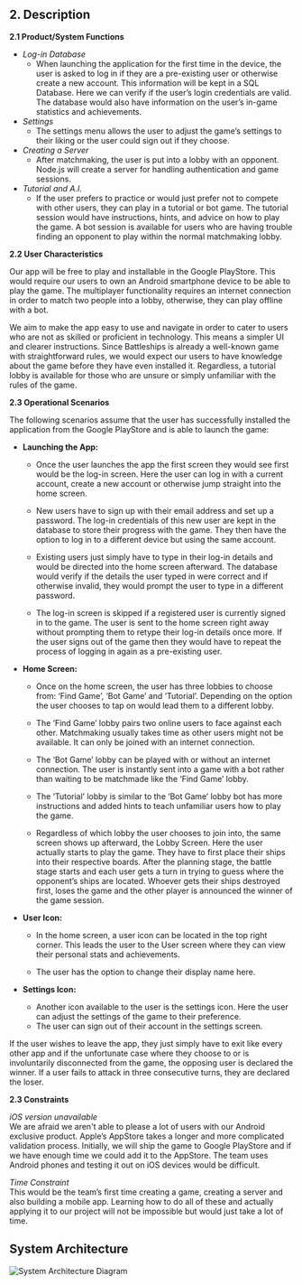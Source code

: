 ## 2. Description

**2.1 Product/System Functions**

* *Log-in Database*
    * When launching the application for the first time in the device, the user is asked to log in if they are a pre-existing user or otherwise create a new account. This information will be kept in a SQL Database. Here we can verify if the user’s login credentials are valid. The database would also have information on the user’s in-game statistics and achievements.
* *Settings*
    * The settings menu allows the user to adjust the game’s settings to their liking or the user could sign out if they choose.
* *Creating a Server*
    * After matchmaking, the user is put into a lobby with an opponent. Node.js will create a server for handling authentication and game sessions. 
* *Tutorial and A.I.*
    * If the user prefers to practice or would just prefer not to compete with other users, they can play in a tutorial or bot game. The tutorial session would have instructions, hints, and advice on how to play the game. A bot session is available for users who are having trouble finding an opponent to play within the normal matchmaking lobby.

**2.2 User Characteristics**

Our app will be free to play and installable in the Google PlayStore. This would require our users to own an Android smartphone device to be able to play the game. The multiplayer functionality requires an internet connection in order to match two people into a lobby, otherwise, they can play offline with a bot.

We aim to make the app easy to use and navigate in order to cater to users who are not as skilled or proficient in technology. This means a simpler UI and clearer instructions. Since Battleships is already a well-known game with straightforward rules, we would expect our users to have knowledge about the game before they have even installed it. Regardless, a tutorial lobby is available for those who are unsure or simply unfamiliar with the rules of the game.

**2.3 Operational Scenarios**

The following scenarios assume that the user has successfully installed the application from the Google PlayStore and is able to launch the game:

* **Launching the App:**
    * Once the user launches the app the first screen they would see first would be the log-in screen. Here the user can log in with a current account, create a new account or otherwise jump straight into the home screen.

    * New users have to sign up with their email address and set up a password. The log-in credentials of this new user are kept in the database to store their progress with the game. They then have the option to log in to a different device but using the same account.

    * Existing users just simply have to type in their log-in details and would be directed into the home screen afterward. The database would verify if the details the user typed in were correct and if otherwise invalid, they would prompt the user to type in a different password.

    * The log-in screen is skipped if a registered user is currently signed in to the game. The user is sent to the home screen right away without prompting them to retype their log-in details once more. If the user signs out of the game then they would have to repeat the process of logging in again as a pre-existing user.

* **Home Screen:**
    * Once on the home screen, the user has three lobbies to choose from: ‘Find Game’, ‘Bot Game’ and ‘Tutorial’. Depending on the option the user chooses to tap on would lead them to a different lobby.

    * The ‘Find Game’ lobby pairs two online users to face against each other. Matchmaking usually takes time as other users might not be available. It can only be joined with an internet connection.

    * The ‘Bot Game’ lobby can be played with or without an internet connection. The user is instantly sent into a game with a bot rather than waiting to be matchmade like the ‘Find Game’ lobby.

    * The ‘Tutorial’ lobby is similar to the ‘Bot Game’ lobby bot has more instructions and added hints to teach unfamiliar users how to play the game.

    * Regardless of which lobby the user chooses to join into, the same screen shows up afterward, the Lobby Screen. Here the user actually starts to play the game. They have to first place their ships into their respective boards. After the planning stage, the battle stage starts and each user gets a turn in trying to guess where the opponent’s ships are located. Whoever gets their ships destroyed first, loses the game and the other player is announced the winner of the game session.

* **User Icon:**
    * In the home screen, a user icon can be located in the top right corner. This leads the user to the User screen where they can view their personal stats and achievements. 

    * The user has the option to change their display name here.

* **Settings Icon:**
    * Another icon available to the user is the settings icon. Here the user can adjust the settings of the game to their preference.
    * The user can sign out of their account in the settings screen.

If the user wishes to leave the app, they just simply have to exit like every other app and if the unfortunate case where they choose to or is involuntarily disconnected from the game, the opposing user is declared the winner. If a user fails to attack in three consecutive turns, they are declared the loser.

**2.3 Constraints**

*iOS version unavailable*   
We are afraid we aren't able to please a lot of users with our Android exclusive product. Apple’s AppStore takes a longer and more complicated validation process. Initially, we will ship the game to Google PlayStore and if we have enough time we could add it to the AppStore. The team uses Android phones and testing it out on iOS devices would be difficult. 

*Time Constraint*   
This would be the team’s first time creating a game, creating a server and also building a mobile app. Learning how to do all of these and actually applying it to our project will not be impossible but would just take a lot of time.

## System Architecture
![System Architecture Diagram](file:/Users/melvincotoner/Desktop/Markdown/img1.png)
